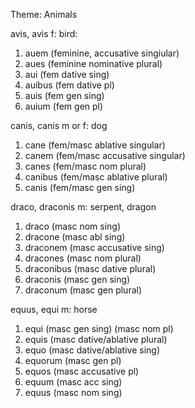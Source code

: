 Theme: Animals

avis, avis f: bird: 

  1. auem (feminine, accusative singiular)
  2. aues (feminine nominative plural)
  3. aui (fem dative sing)
  4. auibus (fem dative pl)
  5. auis (fem gen sing)
  6. auium (fem gen pl) 

canis, canis m or f: dog

  1. cane (fem/masc ablative singular)
  2. canem (fem/masc accusative singular)
  3. canes (fem/masc nom plural)
  4. canibus (fem/masc ablative plural)
  5. canis (fem/masc gen sing)
  
draco, draconis m: serpent, dragon

  1. draco (masc nom sing)
  2. dracone (masc abl sing)
  3. draconem (masc accusative sing)
  4. dracones (masc nom plural)
  5. draconibus (masc dative plural)
  6. draconis (masc gen sing)
  7. draconum (masc gen plural)

equus, equi m: horse

  1. equi (masc gen sing) (masc nom pl)
  2. equis (masc dative/ablative plural)
  3. equo (masc dative/ablative sing)
  4. equorum (masc gen pl)
  5. equos (masc accusative pl)
  6. equum (masc acc sing)
  7. equus (masc nom sing) 
